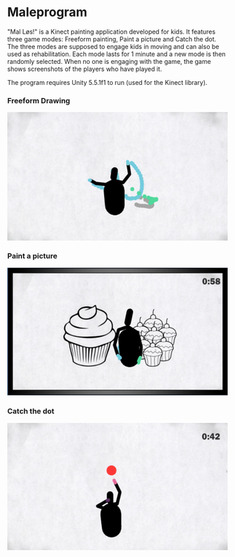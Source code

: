 # Maleprogram
"Mal Løs!" is a Kinect painting application developed for kids. It features three game modes: Freeform painting, Paint a picture and Catch the dot. The three modes are supposed to engage kids in moving and can also be used as rehabilitation. Each mode lasts for 1 minute and a new mode is then randomly selected. When no one is engaging with the game, the game shows screenshots of the players who have played it.

The program requires Unity 5.5.1f1 to run (used for the Kinect library).

### Freeform Drawing
![Freeform painting. A color is assigned to each player's hand.](https://raw.githubusercontent.com/med-material/Maleprogram/master/paint.png)

### Paint a picture
![An outline of a picture is shown and the players have to fill them with color.](https://raw.githubusercontent.com/med-material/Maleprogram/master/paint-picture.png)

### Catch the dot
![Catch the dot game mode. A player has to reach a colored dot, using his hand. When it is touched, the dot moves to a new location.](https://raw.githubusercontent.com/med-material/Maleprogram/master/catch-the-dot.png)


